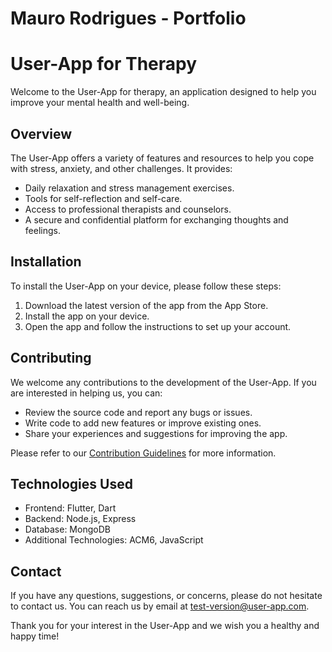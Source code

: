 # Mauro Rodrigues - Portfolio

# User-App for Therapy

Welcome to the User-App for therapy, an application designed to help you improve your mental health and well-being.

## Overview

The User-App offers a variety of features and resources to help you cope with stress, anxiety, and other challenges. It provides:

- Daily relaxation and stress management exercises.
- Tools for self-reflection and self-care.
- Access to professional therapists and counselors.
- A secure and confidential platform for exchanging thoughts and feelings.

## Installation

To install the User-App on your device, please follow these steps:

1. Download the latest version of the app from the App Store.
2. Install the app on your device.
3. Open the app and follow the instructions to set up your account.

## Contributing

We welcome any contributions to the development of the User-App. If you are interested in helping us, you can:

- Review the source code and report any bugs or issues.
- Write code to add new features or improve existing ones.
- Share your experiences and suggestions for improving the app.

Please refer to our [Contribution Guidelines](CONTRIBUTING.md) for more information.

## Technologies Used

- Frontend: Flutter, Dart
- Backend: Node.js, Express
- Database: MongoDB
- Additional Technologies: ACM6, JavaScript

## Contact

If you have any questions, suggestions, or concerns, please do not hesitate to contact us. You can reach us by email at test-version@user-app.com.

Thank you for your interest in the User-App and we wish you a healthy and happy time!
